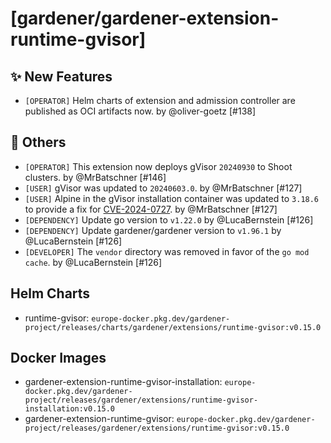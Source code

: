 # [gardener/gardener-extension-runtime-gvisor]

## ✨ New Features

- `[OPERATOR]` Helm charts of extension and admission controller are published as OCI artifacts now. by @oliver-goetz [#138]
## 🏃 Others

- `[OPERATOR]` This extension now deploys gVisor `20240930` to Shoot clusters. by @MrBatschner [#146]
- `[USER]` gVisor was updated to `20240603.0`. by @MrBatschner [#127]
- `[USER]` Alpine in the gVisor installation container was updated to `3.18.6` to provide a fix for [CVE-2024-0727](https://nvd.nist.gov/vuln/detail/CVE-2024-0727). by @MrBatschner [#127]
- `[DEPENDENCY]` Update go version to `v1.22.0` by @LucaBernstein [#126]
- `[DEPENDENCY]` Update gardener/gardener version to `v1.96.1` by @LucaBernstein [#126]
- `[DEVELOPER]` The `vendor` directory was removed in favor of the `go mod cache`. by @LucaBernstein [#126]

## Helm Charts
- runtime-gvisor: `europe-docker.pkg.dev/gardener-project/releases/charts/gardener/extensions/runtime-gvisor:v0.15.0`
## Docker Images
- gardener-extension-runtime-gvisor-installation: `europe-docker.pkg.dev/gardener-project/releases/gardener/extensions/runtime-gvisor-installation:v0.15.0`
- gardener-extension-runtime-gvisor: `europe-docker.pkg.dev/gardener-project/releases/gardener/extensions/runtime-gvisor:v0.15.0`
